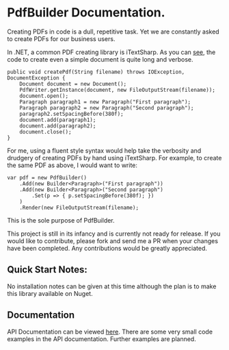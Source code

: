 
# PdfBuilder Documentation.

Creating PDFs in code is a dull, repetitive task. Yet we are constantly asked to create PDFs for our business users.

In .NET, a common PDF creating library is iTextSharp. As you can [see](https://developers.itextpdf.com/examples/itext5-building-blocks/phrase-and-paragraph-examples), the code to create even a simple document is quite long and verbose.

    public void createPdf(String filename) throws IOException, DocumentException {
        Document document = new Document();
        PdfWriter.getInstance(document, new FileOutputStream(filename));
        document.open();
        Paragraph paragraph1 = new Paragraph("First paragraph");
        Paragraph paragraph2 = new Paragraph("Second paragraph");
        paragraph2.setSpacingBefore(380f);
        document.add(paragraph1);
        document.add(paragraph2);
        document.close();
    }

For me, using a fluent style syntax would help take the verbosity and drudgery of creating PDFs by hand using iTextSharp. For example, to create the same PDF as above, I would want to write:

	var pdf = new PdfBuilder()
		.Add(new Builder<Paragraph>("First paragraph"))
		.Add(new Builder<Paragraph>("Second paragraph")
			.Set(p => { p.setSpacingBefore(380f); })
		)
		.Render(new FileOutputStream(filename);

This is the sole purpose of PdfBuilder.

This project is still in its infancy and is currently not ready for release. If you would like to contribute, please fork and send me a PR when your changes have been completed. Any contributions would be greatly appreciated.

## Quick Start Notes:

No installation notes can be given at this time although the plan is to make this library available on Nuget.

## Documentation

API Documentation can be viewed [here](/api/toc.html). There are some very small code examples in the API documentation. Further examples are planned.
